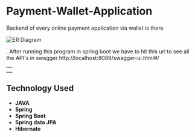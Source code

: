 # Payment-Wallet-Application
Backend of every online payment application via wallet is there

![ER Diagram](https://user-images.githubusercontent.com/97376332/170175007-deb844d8-c3fb-4cbd-88f1-7ebd8b7cc718.png)


. After running this program in spring boot we have to hit this url to see all the API's in swagger 
http://localhost:8089/swagger-ui.html#/


<table>
<tr>
<td>
<!-- We were a team of 4 from the Masai Web-15 batch. We worked on creating REST API and writing business logic for an E-commerce application. Our project performs fundamental operations of an e-commerce website, where our customer's data is validated, mapped, processed with business logic & persisted in the database. -->
  </td>
</tr>
<tr>
<td>
<!-- Amazon is one of the most popular online marketplaces used by both individual as well as businesses, and the site is available in many different countries and languages. Amazon was begun in 1994 in Seattle Washington by Jeff Bezos, and was initially little more than an online bookstore. From those humble beginnings, Amazon has become the largest online ecommerce retailer, and one of the most powerful brands in the world.  -->
  </td>
</tr>
</table>

## Technology Used

- **JAVA**
- **Spring**
- **Spring Boot**
- **Spring data JPA**
- **Hibernate**

